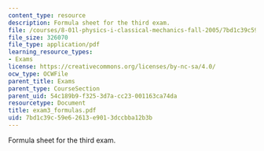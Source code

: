 ```yaml
---
content_type: resource
description: Formula sheet for the third exam.
file: /courses/8-01l-physics-i-classical-mechanics-fall-2005/7bd1c39c59e62613e9013dccbba12b3b_exam3_formulas.pdf
file_size: 326070
file_type: application/pdf
learning_resource_types:
- Exams
license: https://creativecommons.org/licenses/by-nc-sa/4.0/
ocw_type: OCWFile
parent_title: Exams
parent_type: CourseSection
parent_uid: 54c189b9-f325-3d7a-cc23-001163ca74da
resourcetype: Document
title: exam3_formulas.pdf
uid: 7bd1c39c-59e6-2613-e901-3dccbba12b3b
---
```

Formula sheet for the third exam.